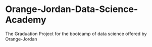 # Orange-Jordan-Data-Science-Academy
The Graduation Project for the bootcamp of data science offered by Orange-Jordan

